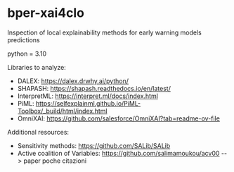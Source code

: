 # bper-xai4clo
Inspection of local explainability methods for early warning models predictions

python = 3.10

Libraries to analyze:
- DALEX: https://dalex.drwhy.ai/python/
- SHAPASH: https://shapash.readthedocs.io/en/latest/
- InterpretML: https://interpret.ml/docs/index.html
- PiML: https://selfexplainml.github.io/PiML-Toolbox/_build/html/index.html
- OmniXAI: https://github.com/salesforce/OmniXAI?tab=readme-ov-file

Additional resources:
- Sensitivity methods: https://github.com/SALib/SALib
- Active coalition of Variables: https://github.com/salimamoukou/acv00  --> paper poche citazioni
